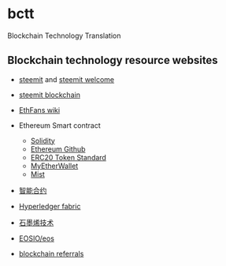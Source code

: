# bctt
Blockchain Technology Translation

## Blockchain technology resource websites

* [steemit](https://steemit.com/) and [steemit welcome](https://steemit.com/welcome)
* [steemit blockchain](https://steemit.com/trending/blockchain)
* [EthFans wiki](https://github.com/EthFans/wiki/wiki)
* Ethereum Smart contract
    * [Solidity](https://solidity.readthedocs.io/en/latest/index.html)
    * [Ethereum Github](https://github.com/ethereum)
    * [ERC20 Token Standard](https://theethereum.wiki/w/index.php/ERC20_Token_Standard)
    * [MyEtherWallet](https://github.com/MyEtherWallet)
    * [Mist](https://github.com/ethereum/mist)
    
* [智能合约](https://dbarobin.com/2018/01/24/blockchain-smart-contract/)
* [Hyperledger fabric](https://github.com/hyperledger/fabric)
* [石墨烯技术](https://github.com/cryptonomex/graphene/wiki)
* [EOSIO/eos](https://github.com/EOSIO/eos)
* [blockchain referrals](https://bcage.one/d/24-referrals)

